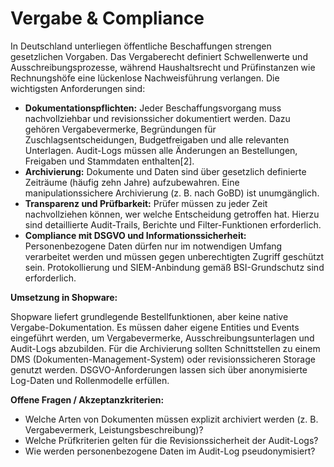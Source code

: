 # Vergabe & Compliance

In Deutschland unterliegen öffentliche Beschaffungen strengen gesetzlichen Vorgaben.  Das Vergaberecht definiert Schwellenwerte und Ausschreibungsprozesse, während Haushaltsrecht und Prüfinstanzen wie Rechnungshöfe eine lückenlose Nachweisführung verlangen.  Die wichtigsten Anforderungen sind:

- **Dokumentationspflichten:** Jeder Beschaffungsvorgang muss nachvollziehbar und revisionssicher dokumentiert werden.  Dazu gehören Vergabevermerke, Begründungen für Zuschlagsentscheidungen, Budgetfreigaben und alle relevanten Unterlagen.  Audit-Logs müssen alle Änderungen an Bestellungen, Freigaben und Stammdaten enthalten[2].
- **Archivierung:** Dokumente und Daten sind über gesetzlich definierte Zeiträume (häufig zehn Jahre) aufzubewahren.  Eine manipulationssichere Archivierung (z. B. nach GoBD) ist unumgänglich.
- **Transparenz und Prüfbarkeit:** Prüfer müssen zu jeder Zeit nachvollziehen können, wer welche Entscheidung getroffen hat.  Hierzu sind detaillierte Audit-Trails, Berichte und Filter-Funktionen erforderlich.
- **Compliance mit DSGVO und Informationssicherheit:** Personenbezogene Daten dürfen nur im notwendigen Umfang verarbeitet werden und müssen gegen unberechtigten Zugriff geschützt sein.  Protokollierung und SIEM-Anbindung gemäß BSI-Grundschutz sind erforderlich.

**Umsetzung in Shopware:**

Shopware liefert grundlegende Bestellfunktionen, aber keine native Vergabe-Dokumentation.  Es müssen daher eigene Entities und Events eingeführt werden, um Vergabevermerke, Ausschreibungsunterlagen und Audit-Logs abzubilden.  Für die Archivierung sollten Schnittstellen zu einem DMS (Dokumenten-Management-System) oder revisionssicheren Storage genutzt werden.  DSGVO-Anforderungen lassen sich über anonymisierte Log-Daten und Rollenmodelle erfüllen.

**Offene Fragen / Akzeptanzkriterien:**

- Welche Arten von Dokumenten müssen explizit archiviert werden (z. B. Vergabevermerk, Leistungsbeschreibung)?
- Welche Prüfkriterien gelten für die Revisionssicherheit der Audit-Logs?
- Wie werden personenbezogene Daten im Audit-Log pseudonymisiert?
